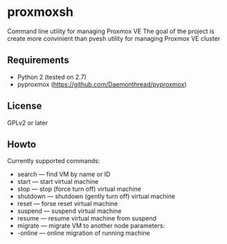 # proxmoxsh
Command line utility for managing Proxmox VE
The goal of the project is create more convinient than pvesh utility for managing Proxmox VE cluster
## Requirements
* Python 2 (tested on 2.7)
* pyproxmox (https://github.com/Daemonthread/pyproxmox)

## License
GPLv2 or later

## Howto
Currently supported commands:
* search <request> — find VM by name or ID
* start <VM ID> — start virtual machine
* stop <VM ID> — stop (force turn off) virtual machine
* shutdown <VM ID> — shutdown (gently turn off) virtual machine
* reset <VM ID> — forse reset virtual machine
* suspend <VM ID> — suspend virtual machine
* resume <VM ID> — resume virtual machine from suspend
* migrate <VM ID> <Destination node> <parameters> — migrate VM to another node
 parameters:
 * -online — online migration of running machine
